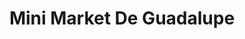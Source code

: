 ---
title: "Mini Market De Guadalupe"
url: /guayaquil/mini-market-de-guadalupe/
shop: Lebensmittel
---